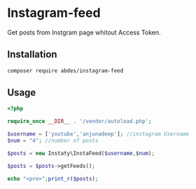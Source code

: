 # Instagram-feed
Get posts from Instgram page whitout Access Token.


## Installation 
```bash
composer require abdes/instagram-feed
```

## Usage 

					
```php
<?php

require_once __DIR__ . '/vendor/autoload.php';

$username = ['youtube','anjunadeep']; //instagram Username
$num = "4"; //number of posts

$posts = new Instaty\InstaFeed($username,$num);

$posts = $posts->getFeeds();

echo "<pre>";print_r($posts);

```
